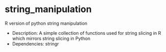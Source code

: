 # string_manipulation
R version of python string manipulation 
- Description: A simple collection of functions used for string slicing in R which mirrors string slicing in Python 
- Dependencies: stringr

